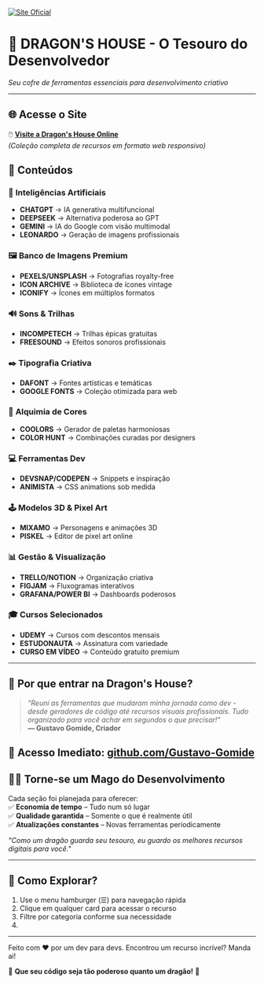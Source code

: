 [![Site Oficial](https://img.shields.io/badge/🌐_Site-Dragon's_House-8A2BE2)](https://gustavo-gomide.github.io/site_favoritos/)
# 🐉 DRAGON'S HOUSE - O Tesouro do Desenvolvedor  

*Seu cofre de ferramentas essenciais para desenvolvimento criativo*  

---
## 🌐 Acesse o Site
🖱️ **[Visite a Dragon's House Online](https://gustavo-gomide.github.io/site_favoritos/)**  
*(Coleção completa de recursos em formato web responsivo)*

## 🌟 Conteúdos

### 🤖 **Inteligências Artificiais**  
- **CHATGPT** → IA generativa multifuncional  
- **DEEPSEEK** → Alternativa poderosa ao GPT  
- **GEMINI** → IA do Google com visão multimodal  
- **LEONARDO** → Geração de imagens profissionais  

### 🖼️ **Banco de Imagens Premium**  
- **PEXELS/UNSPLASH** → Fotografias royalty-free  
- **ICON ARCHIVE** → Biblioteca de ícones vintage  
- **ICONIFY** → Ícones em múltiplos formatos  

### 🔊 **Sons & Trilhas**  
- **INCOMPETECH** → Trilhas épicas gratuitas  
- **FREESOUND** → Efeitos sonoros profissionais  

### ✒️ **Tipografia Criativa**  
- **DAFONT** → Fontes artísticas e temáticas  
- **GOOGLE FONTS** → Coleção otimizada para web  

### 🎨 **Alquimia de Cores**  
- **COOLORS** → Gerador de paletas harmoniosas  
- **COLOR HUNT** → Combinações curadas por designers  

### 💻 **Ferramentas Dev**  
- **DEVSNAP/CODEPEN** → Snippets e inspiração  
- **ANIMISTA** → CSS animations sob medida  

### 🕹️ **Modelos 3D & Pixel Art**  
- **MIXAMO** → Personagens e animações 3D  
- **PISKEL** → Editor de pixel art online  

### 📊 **Gestão & Visualização**  
- **TRELLO/NOTION** → Organização criativa  
- **FIGJAM** → Fluxogramas interativos  
- **GRAFANA/POWER BI** → Dashboards poderosos  

### 🎓 **Cursos Selecionados**  
- **UDEMY** → Cursos com descontos mensais  
- **ESTUDONAUTA** → Assinatura com variedade  
- **CURSO EM VÍDEO** → Conteúdo gratuito premium  

---

## 🏰 Por que entrar na Dragon's House?  

> *"Reuni as ferramentas que mudaram minha jornada como dev - desde geradores de código até recursos visuais profissionais. Tudo organizado para você achar em segundos o que precisar!"*  
> **— Gustavo Gomide, Criador**  

🔗 **Acesso Imediato**: [github.com/Gustavo-Gomide](https://github.com/Gustavo-Gomide)  
---

## 🧙‍♂️ Torne-se um Mago do Desenvolvimento  

Cada seção foi planejada para oferecer:  
✅ **Economia de tempo** – Tudo num só lugar  
✅ **Qualidade garantida** – Somente o que é realmente útil  
✅ **Atualizações constantes** – Novas ferramentas periodicamente  

*"Como um dragão guarda seu tesouro, eu guardo os melhores recursos digitais para você."*  

---

## 🚀 Como Explorar?  
1. Use o menu hamburger (☰) para navegação rápida  
2. Clique em qualquer card para acessar o recurso  
3. Filtre por categoria conforme sua necessidade
4. 
---

Feito com ♥ por um dev para devs. Encontrou um recurso incrível? Manda ai!  

🐉 **Que seu código seja tão poderoso quanto um dragão!** 🐉

